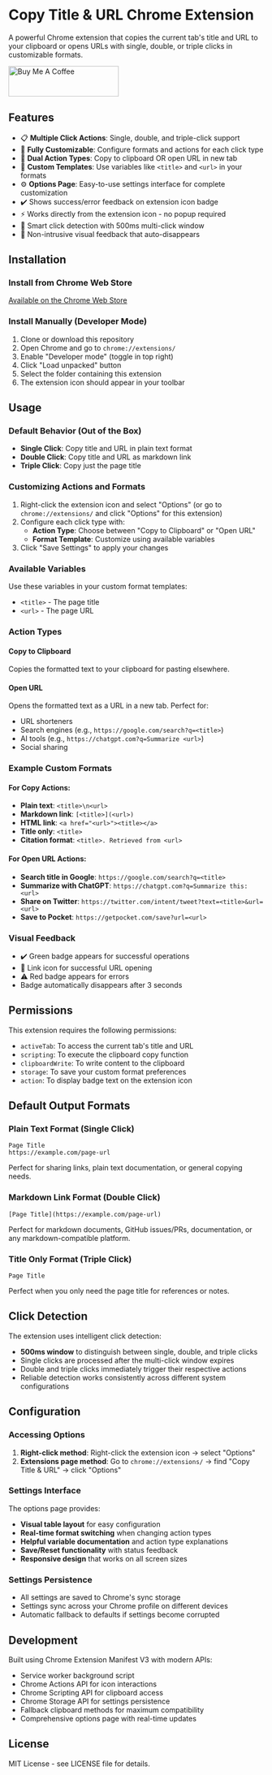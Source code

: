 # Copy Title & URL Chrome Extension

A powerful Chrome extension that copies the current tab's title and URL to your clipboard or opens URLs with single, double, or triple clicks in customizable formats.

<a href="https://buymeacoffee.com/riiiiiiiiiina" target="_blank"><img src="https://cdn.buymeacoffee.com/buttons/v2/default-blue.png" alt="Buy Me A Coffee" style="height: 60px !important;width: 217px !important;" ></a>

## Features

- 📋 **Multiple Click Actions**: Single, double, and triple-click support
- 🎨 **Fully Customizable**: Configure formats and actions for each click type
- 📝 **Dual Action Types**: Copy to clipboard OR open URL in new tab
- 🔧 **Custom Templates**: Use variables like `<title>` and `<url>` in your formats
- ⚙️ **Options Page**: Easy-to-use settings interface for complete customization
- ✔️ Shows success/error feedback on extension icon badge
- ⚡ Works directly from the extension icon - no popup required
- 🎯 Smart click detection with 500ms multi-click window
- 📱 Non-intrusive visual feedback that auto-disappears

## Installation

### Install from Chrome Web Store

[Available on the Chrome Web Store](https://chromewebstore.google.com/detail/copy-title-url/hbklhjjjhdjmnbelfbijaenabkpmnbbe)

### Install Manually (Developer Mode)

1. Clone or download this repository
2. Open Chrome and go to `chrome://extensions/`
3. Enable "Developer mode" (toggle in top right)
4. Click "Load unpacked" button
5. Select the folder containing this extension
6. The extension icon should appear in your toolbar

## Usage

### Default Behavior (Out of the Box)

- **Single Click**: Copy title and URL in plain text format
- **Double Click**: Copy title and URL as markdown link
- **Triple Click**: Copy just the page title

### Customizing Actions and Formats

1. Right-click the extension icon and select "Options" (or go to `chrome://extensions/` and click "Options" for this extension)
2. Configure each click type with:
   - **Action Type**: Choose between "Copy to Clipboard" or "Open URL"
   - **Format Template**: Customize using available variables
3. Click "Save Settings" to apply your changes

### Available Variables

Use these variables in your custom format templates:

- `<title>` - The page title
- `<url>` - The page URL

### Action Types

#### Copy to Clipboard

Copies the formatted text to your clipboard for pasting elsewhere.

#### Open URL

Opens the formatted text as a URL in a new tab. Perfect for:

- URL shorteners
- Search engines (e.g., `https://google.com/search?q=<title>`)
- AI tools (e.g., `https://chatgpt.com?q=Summarize <url>`)
- Social sharing

### Example Custom Formats

#### For Copy Actions:

- **Plain text**: `<title>\n<url>`
- **Markdown link**: `[<title>](<url>)`
- **HTML link**: `<a href="<url>"><title></a>`
- **Title only**: `<title>`
- **Citation format**: `<title>. Retrieved from <url>`

#### For Open URL Actions:

- **Search title in Google**: `https://google.com/search?q=<title>`
- **Summarize with ChatGPT**: `https://chatgpt.com?q=Summarize this: <url>`
- **Share on Twitter**: `https://twitter.com/intent/tweet?text=<title>&url=<url>`
- **Save to Pocket**: `https://getpocket.com/save?url=<url>`

### Visual Feedback

- ✔️ Green badge appears for successful operations
- 🔗 Link icon for successful URL opening
- ⚠️ Red badge appears for errors
- Badge automatically disappears after 3 seconds

## Permissions

This extension requires the following permissions:

- `activeTab`: To access the current tab's title and URL
- `scripting`: To execute the clipboard copy function
- `clipboardWrite`: To write content to the clipboard
- `storage`: To save your custom format preferences
- `action`: To display badge text on the extension icon

## Default Output Formats

### Plain Text Format (Single Click)

```
Page Title
https://example.com/page-url
```

Perfect for sharing links, plain text documentation, or general copying needs.

### Markdown Link Format (Double Click)

```
[Page Title](https://example.com/page-url)
```

Perfect for markdown documents, GitHub issues/PRs, documentation, or any markdown-compatible platform.

### Title Only Format (Triple Click)

```
Page Title
```

Perfect when you only need the page title for references or notes.

## Click Detection

The extension uses intelligent click detection:

- **500ms window** to distinguish between single, double, and triple clicks
- Single clicks are processed after the multi-click window expires
- Double and triple clicks immediately trigger their respective actions
- Reliable detection works consistently across different system configurations

## Configuration

### Accessing Options

1. **Right-click method**: Right-click the extension icon → select "Options"
2. **Extensions page method**: Go to `chrome://extensions/` → find "Copy Title & URL" → click "Options"

### Settings Interface

The options page provides:

- **Visual table layout** for easy configuration
- **Real-time format switching** when changing action types
- **Helpful variable documentation** and action type explanations
- **Save/Reset functionality** with status feedback
- **Responsive design** that works on all screen sizes

### Settings Persistence

- All settings are saved to Chrome's sync storage
- Settings sync across your Chrome profile on different devices
- Automatic fallback to defaults if settings become corrupted

## Development

Built using Chrome Extension Manifest V3 with modern APIs:

- Service worker background script
- Chrome Actions API for icon interactions
- Chrome Scripting API for clipboard access
- Chrome Storage API for settings persistence
- Fallback clipboard methods for maximum compatibility
- Comprehensive options page with real-time updates

## License

MIT License - see LICENSE file for details.
